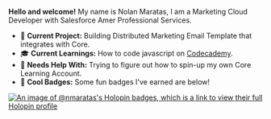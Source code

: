 **Hello and welcome!** My name is Nolan Maratas, I am a Marketing Cloud Developer with Salesforce Amer Professional Services.

- 💼 **Current Project:** Building Distributed Marketing Email Template that integrates with Core.
- 🎓 **Current Learnings:** How to code javascript on [Codecademy](https://www.codecademy.com/catalog/language/javascript).
- 🤔 **Needs Help With:** Trying to figure out how to spin-up my own Core Learning Account.
- 🚀 **Cool Badges:** Some fun badges I've earned are below!

[![An image of @nmaratas's Holopin badges, which is a link to view their full Holopin profile](https://holopin.me/nmaratas)](https://holopin.io/@nmaratas)
